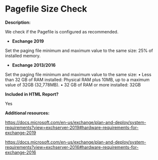 Pagefile Size Check
======

**Description:**

We check if the Pagefile is configured as recommended.

- **Exchange 2019**

Set the paging file minimum and maximum value to the same size: 25% of installed memory.

- **Exchange 2013/2016**

Set the paging file minimum and maximum value to the same size:
• Less than 32 GB of RAM installed: Physical RAM plus 10MB, up to a maximum value of 32GB (32,778MB).
• 32 GB of RAM or more installed: 32GB

**Included in HTML Report?**

Yes

**Additional resources:**

https://docs.microsoft.com/en-us/exchange/plan-and-deploy/system-requirements?view=exchserver-2019#hardware-requirements-for-exchange-2019

https://docs.microsoft.com/en-us/exchange/plan-and-deploy/system-requirements?view=exchserver-2016#hardware-requirements-for-exchange-2016